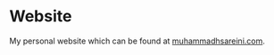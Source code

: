 # Website

My personal website which can be found at [muhammadhsareini.com](http://muhammadhsareini.com).
